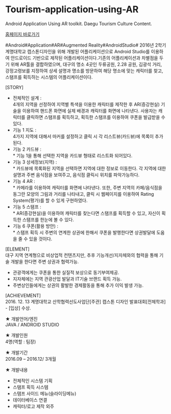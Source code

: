 # Tourism-application-using-AR
Android Application Using AR toolkit. Daegu Tourism Culture Content.

<a href="http://kon9383.godohosting.com/content/award/award_01.php" target="_blank">홈페이지 바로가기</a>


#Android#Application#AR#Augmented Reality#AndroidStudio#
2016년 2학기 계명대학교 캡스톤디자인을 위해 개발된 어플리케이션으로 Android Studio를 이용하여 안드로이드 기반으로 제작된 어플리케이션이다.기존의 어플리케이션과 차별점을 두기 위해 AR툴을 결합하였으며, 대구의 명소 4곳인 두류공원, 2.28 공원, 김광석 거리, 강정고령보를 지정하여 상세 설명과 명소를 방문하여 해당 명소에 맞는 캐릭터를 찾고, 스탬프를 획득하는 시스템의 어플리케이션이다.

[STORY]
<ul>
<li> 전체적인 설계 : 
<br>4개의 지역을 선정하여 지역별 특색을 이용한 캐릭터를 제작한 후 AR(증강현실) 기술을 이용하여 핸드폰 화면에 실제 배경과 캐릭터를 화면에 나타낸다. 사용자는 캐릭터를 클릭하면 스탬프를 획득하고, 획득한 스탬프를 이용하여 쿠폰을 발급받을 수 있다.
</li>
<li>  기능 1 지도 :
<br>4가지 지역에 대해서 마커를 설정하고 클릭 시 각 리스트뷰(카드뷰)에 목록이 추가된다.
</li>

<li>  기능 2 카드뷰 :
<br> * 기능 1을 통해 선택한 지역을 카드뷰 형태로 리스트화 되어있다.
</li>

<li>기능 3 상세정보(지역) :
<br> * 카드뷰에 목록화된 지역을 선택하면 지역에 대한 정보로 이동한다. 각 지역에 대한 설명과 주변 음식점을 보여주고, 음식점 클릭시 위치를 파악가능하다.
</li>

<li>기능 4 AR :
<br> * 카메라를 이용하여 캐릭터를 화면에 나타낸다. 또한, 주변 지역의 카페/음식점을 동그란 모양의 그림과 거리를 나타내고, 클릭 시 웹페이지를 이용하여 Rating System(평가)를 할 수 있게 구현하였다.
</li>

<li>기능 5 스탬프 :
<br> * AR(증강현실)을 이용하여 캐릭터를 찾는다면 스탬프를 획득할 수 있고, 자신이 획득한 스탬프를 한눈에 볼 수 있다.
</li>

<li>기능 6 쿠폰(활용 방안) :
<br> * 스탬프 획득 시 주변의 연계한 상권에 한해서 쿠폰을 발행한다면 상권발달에 도움을 줄 수 있을 것이다.
</li>
</ul>

[ELEMENT]
<br>  대구 지역 연계형으로 비상업적 컨텐츠지만, 추후 기능개선/지자체와의 협력을 통해 기술 개발을 한다면 주변 상권과 협력가능.
<ul>
<li> 관광객에게는 쿠폰을 통한 실질적 보상으로 동기부여제공. </li>
<li> 지자체에는 지역 관광산업 발달과 IT기술 브랜드 획득 가능. </li>
<li> 주변상인들에게는 상권의 활발한 경제활동을 통해 추가 이익 발생 가능. </li>
</ul>

[ACHIEVEMENT]
<br>  2016. 12. 13 계명대학교 산학협력선도사업단[주관] 캡스톤 디자인 발표대회[전체학과] - [입상] 수상.


★ 개발언어/엔진
<br>JAVA / ANDROID STUDIO

★ 개발인원
<br>4명(역할 : 팀장)

★ 개발기간
<br>2016.09 – 2016.12/ 3개월

★ 개발내용
<ul>
<li> 전체적인 시스템 기획 </li>
<li> 스탬프 획득 시스템 </li>
<li> 스탬프 사이드 메뉴(슬라이딩메뉴) </li>
<li> 데이터베이스 연결 </li>
<li> 캐릭터/로고 제작 외주 </li>
</ul>
